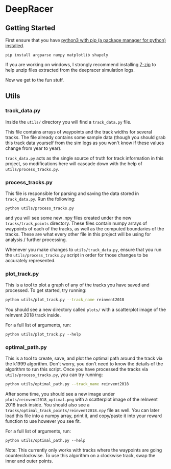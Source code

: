 # DeepRacer


## Getting Started

First ensure that you have [python3 with pip (a package manager for python) installed](https://www.python.org/downloads/).

```
pip install argparse numpy matplotlib shapely
```

If you are working on windows, I strongly recommend installing   [7-zip](https://www.7-zip.org/) to help unzip files extracted from the deepracer simulation logs.

Now we get to the fun stuff.


## Utils

### track_data.py

Inside the `utils/` directory you will find a `track_data.py` file.

This file contains arrays of waypoints and the track widths for several tracks. The file already contains some sample data (though you should grab this track data yourself from the sim logs as you won't know if these values change from year to year).

`track_data.py` acts as the single source of truth for track information in this project, so modifications here will cascade down with the help of `utils/process_tracks.py`.

### process_tracks.py

This file is responsible for parsing and saving the data stored in `track_data.py`. Run the following:

```
python utils/process_tracks.py
```

and you will see some new .npy files created under the new `tracks/track_points` directory. These files contain numpy arrays of waypoints of each of the tracks, as well as the computed boundaries of the tracks. These are what every other file in this project will be using for analysis / further processing.

Whenever you make changes to `utils/track_data.py`, ensure that you run the `utils/process_tracks.py` script in order for those changes to be accurately represented.

### plot_track.py

This is a tool to plot a graph of any of the tracks you have saved and processed. To get started, try running:
```bash
python utils/plot_track.py --track_name reinvent2018
```
You should see a new directory called `plots/` with a scatterplot image of the reInvent 2018 track inside.

For a full list of arguments, run:
```
python utils/plot_track.py --help
```

### optimal_path.py

This is a tool to create, save, and plot the optimal path around the track via the k1999 algorithm. Don't worry, you don't need to know the details of the algorithm to run this script. Once you have processed the tracks via `utils/process_tracks.py`, you can try running:
```bash
python utils/optimal_path.py --track_name reinvent2018
```
After some time, you should see a new image under `plots/reinvent2018_optimal.png` with a scatterplot image of the reInvent 2018 track inside. You should also see a `tracks/optimal_track_points/reinvent2018.npy` file as well. You can later load this file into a numpy array, print it, and copy/paste it into your reward function to use however you see fit.

For a full list of arguments, run:
```
python utils/optimal_path.py --help
```

Note: This currently only works with tracks where the waypoints are going counterclockwise. To use this algorithm on a clockwise track, swap the inner and outer points. 
